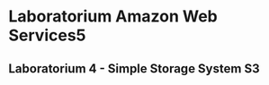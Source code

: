 Laboratorium Amazon Web Services5
==============================

Laboratorium 4 - Simple Storage System S3
--------------
